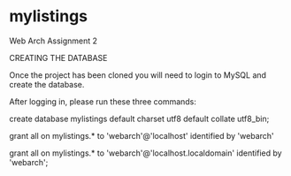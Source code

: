 mylistings
==========

Web Arch Assignment 2

CREATING THE DATABASE


Once the project has been cloned you will need to login to MySQL and create the database.

After logging in, please run these three commands:

create database mylistings default charset utf8 default collate utf8_bin;

grant all on mylistings.* to 'webarch'@'localhost' identified by 'webarch'

grant all on mylistings.* to 'webarch'@'localhost.localdomain' identified by 'webarch';
